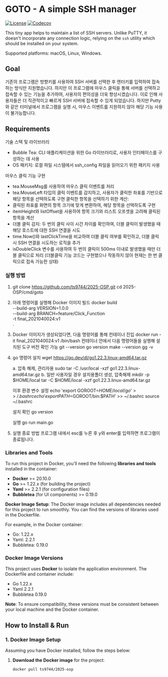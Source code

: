 # GOTO - A simple SSH manager #

[![License](https://img.shields.io/badge/license-MIT-blue.svg?style=flat-square)](https://raw.githubusercontent.com/grafviktor/goto/master/LICENSE)
[![Codecov](https://codecov.io/gh/grafviktor/goto/branch/develop/graph/badge.svg?token=tTyTsuCvNb)](https://codecov.io/gh/grafviktor/goto)

This tiny app helps to maintain a list of SSH servers. Unlike PuTTY, it doesn't incorporate any connection logic, relying on the `ssh` utility which should be installed on your system.

Supported platforms: macOS, Linux, Windows.

## Goal ##

 기존의 프로그램은 방향키를 사용하여 SSH 서버를 선택한 후 엔터키를 입력하여 접속하는 방식만 지원했습니다. 하지만 이 프로그램에 마우스 클릭을 통해 서버를 선택하고 접속할 수 있는 기능을 추가하여, 사용자의 편의성을 더욱 향상시켰습니다. 이로 인해 사용자들은 더 직관적이고 빠르게 SSH 서버에 접속할 수 있게 되었습니다. 하지만 Putty와 같은 터미널에서 프로그램을 실행 시, 마우스 이벤트를 지원하지 않아 해당 기능 사용이 불가능합니다.


## Requirements ##

기술 스택 및 라이브러리
- Bubble Tea: CLI 애플리케이션을 위한 Go 라이브러리로, 사용자 인터페이스를 구성하는 데 사용
- OS 패키지: 로컬 파일 시스템에서 ssh_config 파일을 읽어오기 위한 패키지 사용

마우스 클릭 기능 구현
- tea.MouseMsg를 사용하여 마우스 클릭 이벤트를 처리
- tea.MouseLeft 타입의 클릭 이벤트를 감지하고, 사용자가 클릭한 좌표를 기반으로 해당 항목을 선택하도록 구현
클릭한 항목을 선택하기 위한 계산:
- 클릭된 좌표를 화면의 항목 크기에 맞게 변환하여, 해당 항목을 선택하도록 구현
- itemHeight와 listOffset을 사용하여 항목 크기와 리스트 오프셋을 고려해 클릭된 항목을 계산
- 더블 클릭 감지: 두 번의 클릭 사이 시간 차이를 확인하여, 더블 클릭이 발생했을 때 해당 호스트에 대한 SSH 연결을 시도
- time.Now()와 lastClickTime을 비교하여 더블 클릭 여부를 확인하고, 더블 클릭 시 SSH 연결을 시도하는 로직을 추가
- isDoubleClick 변수를 사용하여 두 번의 클릭이 500ms 이내로 발생했을 때만 더블 클릭으로 처리
(더블클릭 기능 코드는 구현했으나 작동하지 않아 현재는 한 번 클릭으로 접속 가능한 상태)

### 실행 방법 ###

1. git clone https://github.com/ts9744/2025-OSP.git
   cd 2025-OSP/cmd/goto
   
3. 아래 명령어를 실행해 Docker 이미지 빌드
   docker build \
  --build-arg VERSION=1.0.0 \
  --build-arg BRANCH=feature/Click_Function \
  -t final_2021040024:v1 \
  .

4. Docker 이미지가 생성되었다면, 다음 명령어를 통해 컨테이너 진입
   docker run -it final_2021040024:v1 /bin/bash
   컨테이너 안에서 다음 명령어들을 실행해 설치된 도구 버전 확인 가능
   git --version
   go version
   make --version
   gg -v
   
5. go 명령어 설치
   wget https://go.dev/dl/go1.22.3.linux-amd64.tar.gz
   
   a.  압축 해제, 관리자용
   sudo tar -C /usr/local -xzf go1.22.3.linux-amd64.tar.gz
   b. 일반 사용자일 경우 설치용폴더 생성, 압축해제
   mkdir -p $HOME/local
   tar -C $HOME/local -xzf go1.22.3.linux-amd64.tar.gz

   이후 환경 변수 설정
   echo 'export GOROOT=$HOME/local/go' >> ~/.bashrc
   echo 'export PATH=$GOROOT/bin:$PATH' >> ~/.bashrc
   source ~/.bashrc
   
   설치 확인
   go version

   실행
   go run main.go

6. 실행 종료 방법
   프로그램 내에서 esc를 누른 후 y와 enter를 입력하면 프로그램이 종료됩니다.

### Libraries and Tools ###

To run this project in Docker, you'll need the following **libraries and tools** installed in the container:

- **Docker** >= 20.10.0
- **Go** >= 1.22.x (for building the project)
- **Yaml** >= 2.2.1 (for configuration files)
- **Bubbletea** (for UI components) >= 0.19.0

**Docker Image Setup**: The Docker image includes all dependencies needed for this project to run smoothly. You can find the versions of libraries used in the Dockerfile.

For example, in the Docker container:
- Go: 1.22.x
- Yaml: 2.2.1
- Bubbletea: 0.19.0

### Docker Image Versions ###

This project uses **Docker** to isolate the application environment. The Dockerfile and container include:

- Go 1.22.x
- Yaml 2.2.1
- Bubbletea 0.19.0

**Note**: To ensure compatibility, these versions must be consistent between your local machine and the Docker container.

## How to Install & Run ##

### 1. **Docker Image Setup** ###

Assuming you have Docker installed, follow the steps below:

1. **Download the Docker image** for the project:
   ```bash
   docker pull ts9744/2025-osp
